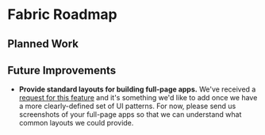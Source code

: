 # Fabric Roadmap

## Planned Work

## Future Improvements
- **Provide standard layouts for building full-page apps.** We've received a [request for this feature](https://github.com/OfficeDev/Office-UI-Fabric/issues/284) and it's something we'd like to add once we have a more clearly-defined set of UI patterns. For now, please send us screenshots of your full-page apps so that we can understand what common layouts we could provide.
